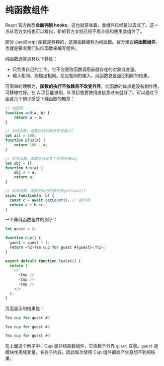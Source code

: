 <!--
 * Author  rhys.zhao
 * Date  2023-06-02 09:53:39
 * LastEditors  rhys.zhao
 * LastEditTime  2023-06-02 10:27:14
 * Description
-->

# 纯函数组件

React 官方推荐**全面拥抱 hooks**。这也就意味着，类组件已经是过去式了。这一点从官方文档也可以看出，新的官方文档已经不再介绍和使用类组件了。

部分 JavaScript 函数是存粹的，这类函数被称为纯函数。官方建议**纯函数组件**，也就是要求我们以纯函数来编写组件。

纯函数通常具有以下特征：

- 只负责自己的工作。它不会更改函数调用前就存在的对象或变量。
- 输入相同，则输出相同。给定相同的输入，纯函数总是返回相同的结果。

可简单的理解为，**函数的执行不依赖且不改变外界**。纯函数的优点是没有副作用，可移植性好。在 A 项目能够用，B 项目想要使用直接拿过来就好了。可以通过下面这几个例子感受下纯函数的概念：

```js
// 纯函数
function add(a, b) {
    return a + b;
}

// 非纯函数，函数执行依赖外界变量all
let all = 100;
function plus(a) {
    return 100 - a;
}

// 非纯函数，函数执行改变了外界变量obj
let obj = {};
function fun(a) {
    obj.a = a;
    return a;
}

// 非纯函数，函数的执行依赖外界getCount()
async function(a, b) {
  const c = await getCount(); // 副作用
  return a + b +c;
}
```

一个非纯函数组件的例子：

```js
let guest = 0;

function Cup() {
  guest = guest + 1;
  return <h2>Tea cup for guest #{guest}</h2>;
}

export default function TeaSet() {
  return (
    <>
      <Cup />
      <Cup />
      <Cup />
    </>
  );
}
```

页面显示的结果是：

```js
Tea cup for guest #2

Tea cup for guest #4

Tea cup for guest #6
```

在上面这个例子中，Cup 是非纯函数组件，它依赖于外界 `guest` 变量。`guest` 是模块作用域变量，长存于内存。因此每次使用 Cup 组件都会产生意想不到的结果。
